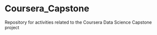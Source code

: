# Coursera_Capstone
Repository for activities related to the Coursera Data Science Capstone project
